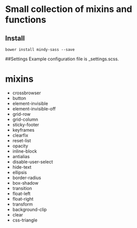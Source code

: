 # Small collection of mixins and functions

## Install

```
bower install mindy-sass --save
```

##Settings
Example configuration file is _settings.scss.

# mixins

* crossbrowser
* button
* element-invisible
* element-invisible-off
* grid-row
* grid-column
* sticky-footer
* keyframes
* clearfix
* reset-list
* opacity
* inline-block
* antialias
* disable-user-select
* hide-text
* ellipsis
* border-radius
* box-shadow
* transition
* float-left
* float-right
* transform
* background-clip
* clear
* css-triangle
